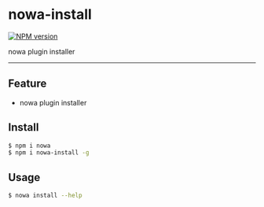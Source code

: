 # nowa-install

[![NPM version](https://img.shields.io/npm/v/nowa-install.svg?style=flat)](https://npmjs.org/package/nowa-install)

nowa plugin installer

---

## Feature

- nowa plugin installer

## Install

```bash
$ npm i nowa
$ npm i nowa-install -g
```

## Usage

```bash
$ nowa install --help
```
